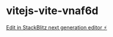 # vitejs-vite-vnaf6d

[Edit in StackBlitz next generation editor ⚡️](https://stackblitz.com/~/github.com/RaviTejaVattem/vitejs-vite-vnaf6d)